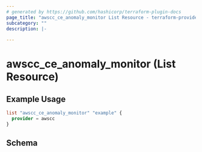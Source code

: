 ```yaml
---
# generated by https://github.com/hashicorp/terraform-plugin-docs
page_title: "awscc_ce_anomaly_monitor List Resource - terraform-provider-awscc"
subcategory: ""
description: |-
  
---
```


# awscc_ce_anomaly_monitor (List Resource)



## Example Usage

```terraform
list "awscc_ce_anomaly_monitor" "example" {
  provider = awscc
}
```

<!-- schema generated by tfplugindocs -->
## Schema
